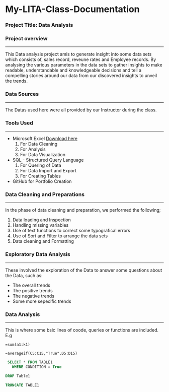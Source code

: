 # My-LITA-Class-Documentation

### Project Title: Data Analysis

### Project overview
---
This Data analysis project amis to generate insight into some data sets which consists of, sales record, reveune rates and Employee records. By analysing the various parameters in the data sets to gather insights to make readable, understandable and knowledgeable decisions and tell a compelling stories around our data from our discovered insights to unveil the trends.

### Data Sources
---
The Datas used here were all provided by our Instructor during the class.

### Tools Used
---
- Microsoft Excel [Download here](https://www.microsoft.com)
    1. For Data Cleaning
    2. For Analysis 
    3. For Data Visualization
- SQL - Structured Query Language
    1. For Quering of Data
    2. For Data Import and Export
    3. For Creating Tables  
- GitHub for Portfolio Creation

### Data Cleaning and Preparations 
---
In the phase of data cleaning and preparation, we performed the following;
1. Data loading and Inspection
2. Handling missing variables
3. Use of text functions to correct some typografical errors
4. Use of Sort and Filter to arrange the data sets
5. Data cleaning and Formatting

### Exploratory Data Analysis 
---
These involved the exploration of the Data to answer some questions about the Data, such as:
- The overall trends
- The positive trends
- The negative trends
- Some more sepecific trends

### Data Analysis
---
This is where some bsic lines of coode, queries or functions are included. E.g

```Excel
=sum(a1:k1)
```
```Excel
=averageif(C5:C15,"True",D5:D15)
```
 ```SQL
  SELECT * FROM TABLE1
    WHERE CONDITION = True
 ```
```SQL
DROP Table1
```
```SQL
TRUNCATE TABLE1
```
















